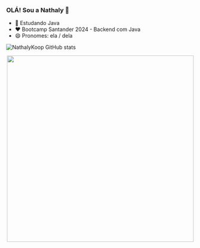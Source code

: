 ### OLÁ! Sou a Nathaly 👋

- 🌱 Estudando Java
- :heart: Bootcamp Santander 2024 - Backend com Java
- 😄 Pronomes: ela / dela






![NathalyKoop GitHub stats](https://github-readme-stats.vercel.app/api?username=NathalyKoop&show_icons=true&theme=ambient_gradient)

</span>

<div align="center">
<img src="https://github.com/NathalyKoop/NathalyKoop/assets/168307469/d5b00bb6-2bde-4f45-80c6-33e499d8b039" width="500px" />
</div>

